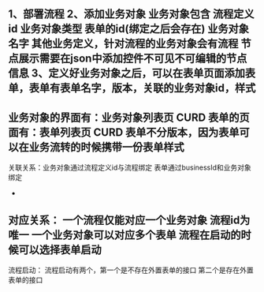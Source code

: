 1、部署流程
2、添加业务对象 业务对象包含 流程定义id 业务对象类型 表单的id(绑定之后会存在) 业务对象名字 其他业务定义，针对流程的业务对象会有流程
节点展示需要在json中添加控件不可见不可编辑的节点信息
3、定义好业务对象之后，可以在表单页面添加表单，表单有表单名字，版本，关联的业务对象id，样式
-
业务对象的界面有：业务对象列表页 CURD
表单的页面有：表单列表页 CURD
表单不分版本，因为表单可以在业务流转的时候携带一份表单样式
-
关联关系：业务对象通过流程定义id与流程绑定
          表单通过businessId和业务对象绑定
          
-
对应关系：
        一个流程仅能对应一个业务对象 流程id为唯一
        一个业务对象可以对应多个表单
        流程在启动的时候可以选择表单启动
-
流程启动：
        流程启动有两个，第一个是不存在外置表单的接口
        第二个是存在外置表单的接口